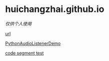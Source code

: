 # huichangzhai.github.io
*仅供个人使用*

[url](https://github.com/HuiChangZhai/huichangzhai.github.io/blob/master/doc/url.md)

[PythonAudioListenerDemo](https://github.com/HuiChangZhai/huichangzhai.github.io/blob/master/doc/PythonAudioListenerDemo.md)

[code segment test](https://github.com/HuiChangZhai/huichangzhai.github.io/blob/master/doc/code%20segment%20test.md)
